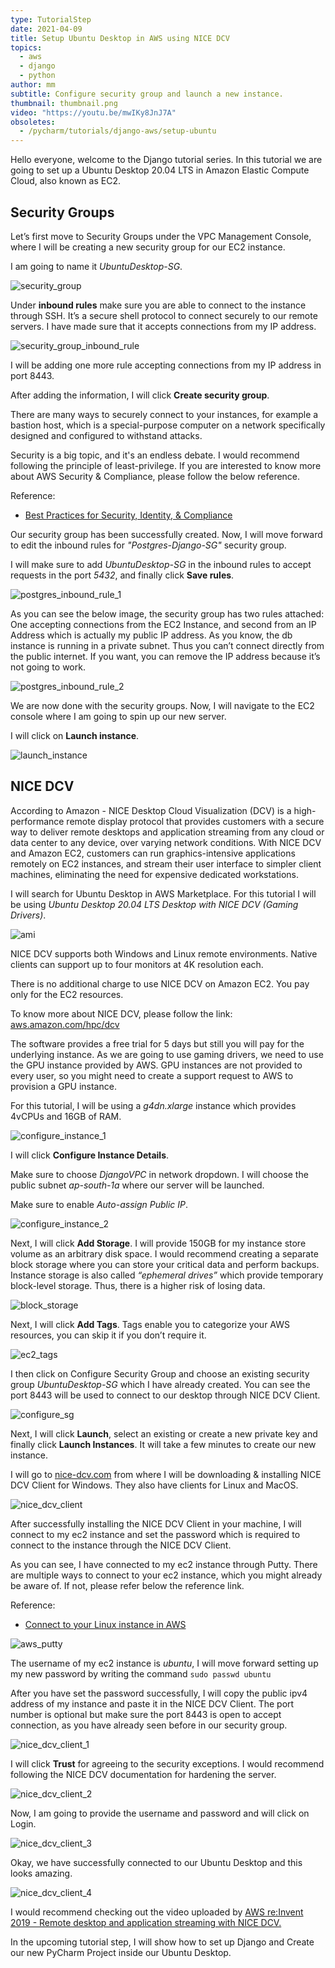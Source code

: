 ```yaml
---
type: TutorialStep
date: 2021-04-09
title: Setup Ubuntu Desktop in AWS using NICE DCV
topics:
  - aws
  - django
  - python
author: mm
subtitle: Configure security group and launch a new instance.
thumbnail: thumbnail.png
video: "https://youtu.be/mwIKy8JnJ7A"
obsoletes:
  - /pycharm/tutorials/django-aws/setup-ubuntu
---
```


Hello everyone, welcome to the Django tutorial series. In this tutorial we are going to set up a Ubuntu Desktop 20.04 LTS in Amazon Elastic Compute Cloud, also known as EC2.

## Security Groups

Let’s first move to Security Groups under the VPC Management Console, where I will be creating a new security group for our EC2 instance.

I am going to name it _UbuntuDesktop-SG_.

![security_group](steps/step1.png)

Under **inbound rules** make sure you are able to connect to the instance through SSH. It’s a secure shell protocol to connect securely to our remote servers. I have made sure that it accepts connections from my IP address.

![security_group_inbound_rule](steps/step2.png)

I will be adding one more rule accepting connections from my IP address in port 8443.

After adding the information, I will click **Create security group**.

There are many ways to securely connect to your instances, for example a bastion host, which is a special-purpose computer on a network specifically designed and configured to withstand attacks.

Security is a big topic, and it's an endless debate. I would recommend following the principle of least-privilege. If you are interested to know more about AWS Security & Compliance, please follow the below reference.

Reference:

- [Best Practices for Security, Identity, & Compliance](https://aws.amazon.com/architecture/security-identity-compliance)

Our security group has been successfully created. Now, I will move forward to edit the inbound rules for _"Postgres-Django-SG"_ security group.

I will make sure to add _UbuntuDesktop-SG_ in the inbound rules to accept requests in the port _5432_, and finally click **Save rules**.

![postgres_inbound_rule_1](steps/step3.png)

As you can see the below image, the security group has two rules attached: One accepting connections from the EC2 Instance, and second from an IP Address which is actually my public IP address. As you know, the db instance is running in a private subnet. Thus you can’t connect directly from the public internet. If you want, you can remove the IP address because it’s not going to work.

![postgres_inbound_rule_2](steps/step4.png)

We are now done with the security groups. Now, I will navigate to the EC2 console where I am going to spin up our new server.

I will click on **Launch instance**.

![launch_instance](steps/step5.png)

## NICE DCV

According to Amazon - NICE Desktop Cloud Visualization (DCV) is a high-performance remote display protocol that provides customers with a secure way to deliver remote desktops and application streaming from any cloud or data center to any device, over varying network conditions. With NICE DCV and Amazon EC2, customers can run graphics-intensive applications remotely on EC2 instances, and stream their user interface to simpler client machines, eliminating the need for expensive dedicated workstations.

I will search for Ubuntu Desktop in AWS Marketplace. For this tutorial I will be using _Ubuntu Desktop 20.04 LTS Desktop with NICE DCV (Gaming Drivers)_.

![ami](steps/step6.png)

NICE DCV supports both Windows and Linux remote environments. Native clients can support up to four monitors at 4K resolution each.

There is no additional charge to use NICE DCV on Amazon EC2. You pay only for the EC2 resources.

To know more about NICE DCV, please follow the link: [aws.amazon.com/hpc/dcv](https://aws.amazon.com/hpc/dcv/)

The software provides a free trial for 5 days but still you will pay for the underlying instance.
As we are going to use gaming drivers, we need to use the GPU instance provided by AWS. GPU instances are not
provided to every user, so you might need to create a support request to AWS to provision a GPU instance.

For this tutorial, I will be using a _g4dn.xlarge_ instance which provides 4vCPUs and 16GB of RAM.

![configure_instance_1](steps/step7.png)

I will click **Configure Instance Details**.

Make sure to choose _DjangoVPC_ in network dropdown. I will choose the public subnet _ap-south-1a_ where our server will be launched.

Make sure to enable _Auto-assign Public IP_.

![configure_instance_2](steps/step8.png)

Next, I will click **Add Storage**. I will provide 150GB for my instance store volume as an arbitrary disk space.
I would recommend creating a separate block storage where you can store your critical data and perform backups.
Instance storage is also called _“ephemeral drives”_ which provide temporary block-level storage.
Thus, there is a higher risk of losing data.

![block_storage](steps/step9.png)

Next, I will click **Add Tags**. Tags enable you to categorize your AWS resources, you can skip it if you don’t require it.

![ec2_tags](steps/step10.png)

I then click on Configure Security Group and choose an existing security group _UbuntuDesktop-SG_ which I have already created. You can see the port 8443 will be used to connect to our desktop through NICE DCV Client.

![configure_sg](steps/step11.png)

Next, I will click **Launch**, select an existing or create a new private key and finally click **Launch Instances**. It will take a few minutes to create our new instance.

I will go to [nice-dcv.com](https://www.nice-dcv.com/) from where I will be downloading & installing NICE DCV Client for Windows. They also have clients for Linux and MacOS.

![nice_dcv_client](steps/step12.png)

After successfully installing the NICE DCV Client in your machine, I will connect to my ec2 instance and set the password which is required to connect to the instance through the NICE DCV Client.

As you can see, I have connected to my ec2 instance through Putty. There are multiple ways to connect to your ec2 instance, which you might already be aware of. If not, please refer below the reference link.

Reference:

- [Connect to your Linux instance in AWS](https://docs.aws.amazon.com/AWSEC2/latest/UserGuide/AccessingInstances.html)

![aws_putty](steps/step13.png)

The username of my ec2 instance is _ubuntu_, I will move forward setting up my new password by writing the command `sudo passwd ubuntu`

After you have set the password successfully, I will copy the public ipv4 address of my instance and paste it in the NICE DCV Client. The port number is optional but make sure the port 8443 is open to accept connection, as you have already seen before in our security group.

![nice_dcv_client_1](steps/step14.png)

I will click **Trust** for agreeing to the security exceptions. I would recommend following the NICE DCV documentation for hardening the server.

![nice_dcv_client_2](steps/step15.png)

Now, I am going to provide the username and password and will click on Login.

![nice_dcv_client_3](steps/step16.png)

Okay, we have successfully connected to our Ubuntu Desktop and this looks amazing.

![nice_dcv_client_4](steps/step17.png)

I would recommend checking out the video uploaded by [AWS re:Invent 2019 - Remote desktop and application streaming with NICE DCV.](https://www.youtube.com/watch?v=id0kOnY6wLw)

In the upcoming tutorial step, I will show how to set up Django and Create our new PyCharm Project inside our Ubuntu Desktop.
